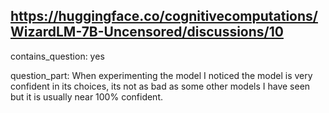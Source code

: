 ## https://huggingface.co/cognitivecomputations/WizardLM-7B-Uncensored/discussions/10

contains_question: yes

question_part: When experimenting the model I noticed the model is very confident in its choices, its not as bad as some other models I have seen but it is usually near 100% confident.